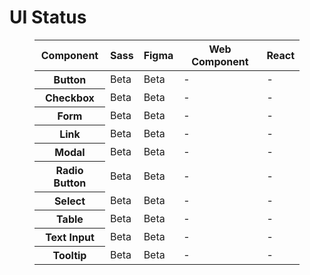 # UI Status

<figure class="ods-table--figure">
  <table class="ods-table">
    <thead>
      <th scope="column">
        Component
      </th>
      <th scope="column">
        Sass
      </th>
      <th scope="column">
        Figma
      </th>
      <th scope="column">
        Web Component
      </th>
      <th scope="column">
        React
      </th>
    </thead>
    <tbody>
      <tr>
        <th scope="row">
          Button
        </th>
        <td>
          Beta
        </td>
        <td>
          Beta
        </td>
        <td>
          -
        </td>
        <td>
          -
        </td>
      </tr>
      <tr>
        <th scope="row">
          Checkbox
        </th>
        <td>
          Beta
        </td>
        <td>
          Beta
        </td>
        <td>
          -
        </td>
        <td>
          -
        </td>
      </tr>
      <tr>
        <th scope="row">
          Form
        </th>
        <td>
          Beta
        </td>
        <td>
          Beta
        </td>
        <td>
          -
        </td>
        <td>
          -
        </td>
      </tr>
      <tr>
        <th scope="row">
          Link
        </th>
        <td>
          Beta
        </td>
        <td>
          Beta
        </td>
        <td>
          -
        </td>
        <td>
          -
        </td>
      </tr>
      <tr>
        <th scope="row">
          Modal
        </th>
        <td>
          Beta
        </td>
        <td>
          Beta
        </td>
        <td>
          -
        </td>
        <td>
          -
        </td>
      </tr>
      <tr>
        <th scope="row">
          Radio Button
        </th>
        <td>
          Beta
        </td>
        <td>
          Beta
        </td>
        <td>
          -
        </td>
        <td>
          -
        </td>
      </tr>
      <tr>
        <th scope="row">
          Select
        </th>
        <td>
          Beta
        </td>
        <td>
          Beta
        </td>
        <td>
          -
        </td>
        <td>
          -
        </td>
      </tr>
      <tr>
        <th scope="row">
          Table
        </th>
        <td>
          Beta
        </td>
        <td>
          Beta
        </td>
        <td>
          -
        </td>
        <td>
          -
        </td>
      </tr>
      <tr>
        <th scope="row">
          Text Input
        </th>
        <td>
          Beta
        </td>
        <td>
          Beta
        </td>
        <td>
          -
        </td>
        <td>
          -
        </td>
      </tr>
      <tr>
        <th scope="row">
          Tooltip
        </th>
        <td>
          Beta
        </td>
        <td>
          Beta
        </td>
        <td>
          -
        </td>
        <td>
          -
        </td>
      </tr>
    </tbody>
  </table>
